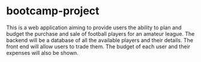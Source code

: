 # bootcamp-project
This is a web application aiming to provide users the ability to plan and budget the purchase and sale of football players for an amateur league. The backend will be a database of all the available players and their details. The front end will allow users to trade them. The budget of each user and their expenses will also be shown.
